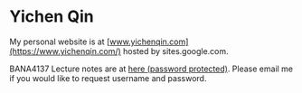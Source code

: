# Yichen Qin

My personal website is at [www.yichenqin.com](https://www.yichenqin.com/) hosted by sites.google.com.

BANA4137 Lecture notes are at [here (password protected)](https://homepages.uc.edu/~qinyn/BANA4137/notes/). Please email me if you would like to request username and password.
